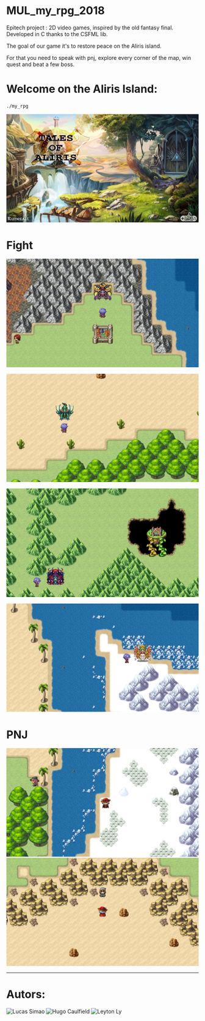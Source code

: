 # MUL_my_rpg_2018
Epitech project : 2D video games, inspired by the old fantasy final. Developed in C thanks to the CSFML lib.

The goal of our game it's to restore peace on the Aliris island.

For that you need to speak with pnj, explore every corner of the map, win quest and beat a few boss.

# Welcome on the Aliris Island:

```
./my_rpg
```

![aliris](https://github.com/JulienSaliesEpitech/MUL_my_rpg_2018/blob/master/picture_presentation/m.jpg)


# Fight

![First Fight](https://github.com/JulienSaliesEpitech/MUL_my_rpg_2018/blob/master/picture_presentation/1er.png)

![2nd Fight](https://github.com/JulienSaliesEpitech/MUL_my_rpg_2018/blob/master/picture_presentation/desert.png)

![3rd Firsh](https://github.com/JulienSaliesEpitech/MUL_my_rpg_2018/blob/master/picture_presentation/chateau.png)

![4th Fight](https://github.com/JulienSaliesEpitech/MUL_my_rpg_2018/blob/master/picture_presentation/neige.png)

# PNJ

![pnj](https://github.com/JulienSaliesEpitech/MUL_my_rpg_2018/blob/master/picture_presentation/2quet.png)
![PNJ](https://github.com/JulienSaliesEpitech/MUL_my_rpg_2018/blob/master/picture_presentation/quetes1.png)

-----------------------------------------------------------------------------------------------------------------------------------

# Autors:

![Lucas Simao](https://github.com/SiiLuu)
![Hugo Caulfield](https://github.com/HugoCaulfield)
![Leyton Ly](https://github.com/Leytonly)
